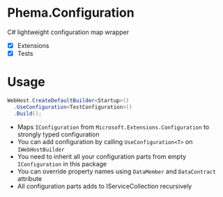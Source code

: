 # Phema.Configuration
C# lightweight configuration map wrapper

- [x] Extensions
- [x] Tests

# Usage
```csharp
WebHost.CreateDefaultBuilder<Startup>()
  .UseConfiguration<TestConfiguration>()
  .Build();
```

- Maps `IConfiguration` from `Microsoft.Extensions.Configuration` to strongly typed configuration
- You can add configuration by calling `UseConfiguration<T>` on `IWebHostBuilder`
- You need to inherit all your configuration parts from empty `IConfiguration` in this package
- You can override property names using `DataMember` and `DataContract` attribute
- All configuration parts adds to IServiceCollection recursively

